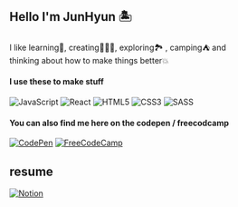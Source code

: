 ## Hello I'm JunHyun 🏝


I like learning📖, creating👨🏻‍💻, exploring🏞 , camping⛺️ and <br />
thinking about how to make things better💥 <br />

#### I use these to make stuff

<img alt="JavaScript" src="https://img.shields.io/badge/javascript%20-%23323330.svg?&style=for-the-badge&logo=javascript&logoColor=%23F7DF1E"/> <img alt="React" src="https://img.shields.io/badge/react%20-%23323330.svg?&style=for-the-badge&logo=react&logoColor=%2361DAFB"/> <img alt="HTML5" src="https://img.shields.io/badge/html5%20-%23323330.svg?&style=for-the-badge&logo=html5&logoColor=red"/> <img alt="CSS3" src="https://img.shields.io/badge/css3%20-%23323330.svg?&style=for-the-badge&logo=css3&logoColor=blue"/> <img alt="SASS" src="https://img.shields.io/badge/SASS%20-%23323330.svg?&style=for-the-badge&logo=SASS&logoColor=hotpink"/>  


#### You can also find me here on the codepen / freecodcamp

[<img alt="CodePen" src="https://img.shields.io/badge/CodeSandbox-000000?style=for-the-badge&logo=CodeSandbox&logoColor=white"/>](https://codesandbox.io/u/Jooning)
[<img alt="FreeCodeCamp" src="https://img.shields.io/badge/freecodcamp-000000?style=for-the-badge&logo=freecodecamp&logoColor=white&color=red"/>](https://www.freecodecamp.org/junhyunLee)

## resume
[<img alt="Notion" src="https://img.shields.io/badge/notion-000000?style=for-the-badge&logo=notion&logoColor=white&color=%23323330"/>](https://adaptive-otter-f22.notion.site/adff99a2dff847c19218da6de56bc230)
